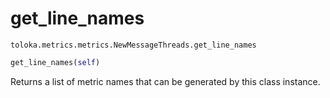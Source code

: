 # get_line_names
`toloka.metrics.metrics.NewMessageThreads.get_line_names`

```python
get_line_names(self)
```

Returns a list of metric names that can be generated by this class instance.

